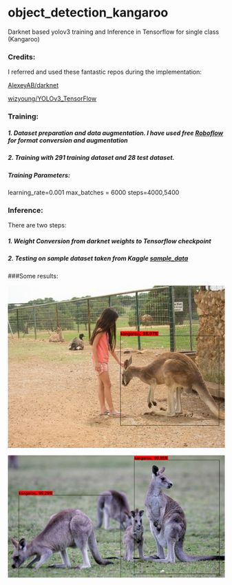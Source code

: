 # object_detection_kangaroo
Darknet based yolov3 training and Inference in Tensorflow for single class (Kangaroo)

### Credits:

I referred and used these fantastic repos during the implementation:

[AlexeyAB/darknet](https://github.com/AlexeyAB/darknet)

[wizyoung/YOLOv3_TensorFlow](https://github.com/wizyoung/YOLOv3_TensorFlow)

### Training: 
##### 1. Dataset preparation and data augmentation. I have used free [Roboflow](https://roboflow.com/) for format conversion and augmentation
##### 2. Training with 291 training dataset and 28 test dataset. 
#####     Training Parameters:
learning_rate=0.001
max_batches = 6000
steps=4000,5400
      

### Inference:
There are two steps:
##### 1. Weight Conversion from darknet weights to Tensorflow checkpoint
##### 2. Testing on sample dataset taken from Kaggle [sample_data](https://www.kaggle.com/astaroth88/kangaroo-detection/download)


###Some results:

![](Inference/data/result/00012.jpg?raw=true)

![](Inference/data/result/00014.jpg?raw=true)
